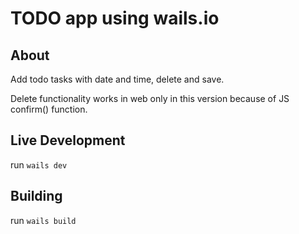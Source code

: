 # TODO app using wails.io

## About

Add todo tasks with date and time, delete and save.

Delete functionality works in web only in this version because of JS confirm() function.

## Live Development

run `wails dev`

## Building

run `wails build`
